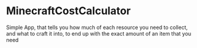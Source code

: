# MinecraftCostCalculator
Simple App, that tells you how much of each resource you need to collect, and what to craft it into, to end up with the exact amount of an item that you need
